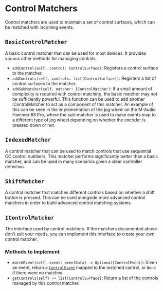 
# Control Matchers

Control matchers are used to maintain a set of control surfaces, which can
be matched with incoming events.

## `BasicControlMatcher`

A basic control matcher that can be used for most devices. It provides various
other methods for managing controls

* `addControl(self, control: ControlSurface)`: Registers a control surface to
  the matcher.
* `addControls(self, controls: list[ControlSurface])`: Registers a list of
  control surfaces to the matcher.
* `addSubMatcher(self, matcher: IControlMatcher)`: If a small amount of
  complexity is required with control matching, the basic matcher may not be
  sufficiently powerful. This function can be used to add another
  IControlMatcher to act as a component of this matcher. An example of this can
  be seen in the implementation of the jog wheel on the M-Audio Hammer 88 Pro,
  where the sub-matcher is used to make events map to a different type of jog
  wheel depending on whether the encoder is pressed down or not.

## `IndexedMatcher`

A control matcher that can be used to match controls that use sequential CC
control numbers. This matcher performs significantly better than a basic
matcher, and can be used in many scenarios given a clear controller definition.

## `ShiftMatcher`

A control matcher that matches different controls based on whether a shift
button is pressed. This can be used alongside more advanced control matchers in
order to build advanced control matching systems.

## `IControlMatcher`

The interface used by control matchers. If the matchers documented above don't
suit your needs, you can implement this interface to create your own control
matcher.

### Methods to Implement
* `matchEvent(self, event: eventData) -> Optional[ControlEvent]`: Given an
  event, return a [`ControlEvent`](controlevent.md) mapped to the matched
  control, or `None` if there were no matches.
* `getControls(self) -> list[ControlSurface]`: Return a list of
  the controls managed by this control matcher.
